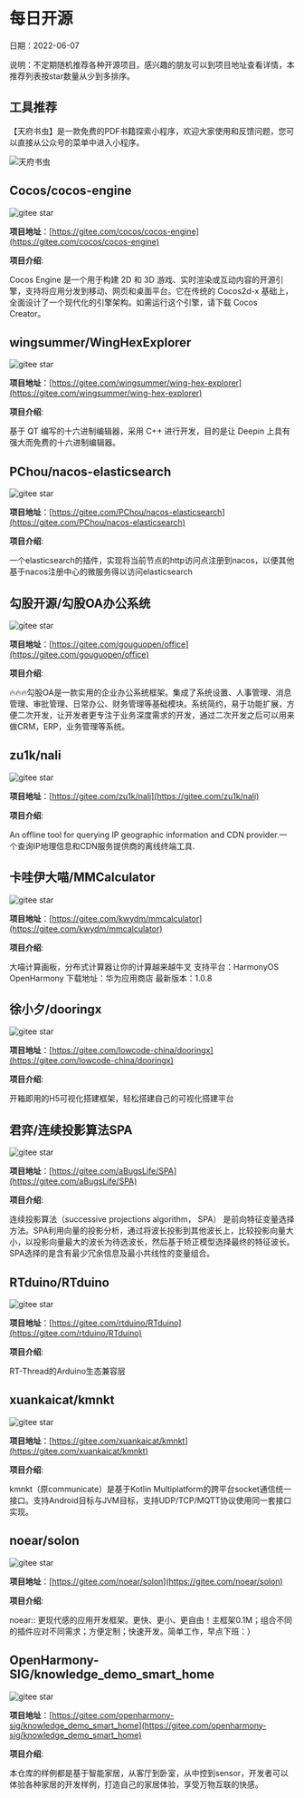 # 每日开源

日期：2022-06-07

说明：不定期随机推荐各种开源项目，感兴趣的朋友可以到项目地址查看详情，本推荐列表按star数量从少到多排序。




## 工具推荐 

【天府书虫】是一款免费的PDF书籍探索小程序，欢迎大家使用和反馈问题，您可以直接从公众号的菜单中进入小程序。

![天府书虫](https://docs.imjcker.com/_media/mini.jpg)

## Cocos/cocos-engine
<img src="https://gitee.com/cocos/cocos-engine/badge/star.svg?theme=white" alt="gitee star"> 

**项目地址**：[https://gitee.com/cocos/cocos-engine](https://gitee.com/cocos/cocos-engine)

**项目介绍**:  

 Cocos Engine 是一个用于构建 2D 和 3D 游戏、实时渲染或互动内容的开源引擎，支持将应用分发到移动、网页和桌面平台。它在传统的 Cocos2d-x 基础上，全面设计了一个现代化的引擎架构。如需运行这个引擎，请下载 Cocos Creator。 



## wingsummer/WingHexExplorer
<img src="https://gitee.com/wingsummer/wing-hex-explorer/badge/star.svg?theme=white" alt="gitee star"> 

**项目地址**：[https://gitee.com/wingsummer/wing-hex-explorer](https://gitee.com/wingsummer/wing-hex-explorer)

**项目介绍**:  

 基于 QT 编写的十六进制编辑器，采用 C++ 进行开发，目的是让 Deepin 上具有强大而免费的十六进制编辑器。 



## PChou/nacos-elasticsearch
<img src="https://gitee.com/PChou/nacos-elasticsearch/badge/star.svg?theme=white" alt="gitee star"> 

**项目地址**：[https://gitee.com/PChou/nacos-elasticsearch](https://gitee.com/PChou/nacos-elasticsearch)

**项目介绍**:  

 一个elasticsearch的插件，实现将当前节点的http访问点注册到nacos，以便其他基于nacos注册中心的微服务得以访问elasticsearch 



## 勾股开源/勾股OA办公系统
<img src="https://gitee.com/gouguopen/office/badge/star.svg?theme=white" alt="gitee star"> 

**项目地址**：[https://gitee.com/gouguopen/office](https://gitee.com/gouguopen/office)

**项目介绍**:  

 🔥🔥🔥勾股OA是一款实用的企业办公系统框架。集成了系统设置、人事管理、消息管理、审批管理、日常办公、财务管理等基础模块。系统简约，易于功能扩展，方便二次开发，让开发者更专注于业务深度需求的开发，通过二次开发之后可以用来做CRM，ERP，业务管理等系统。 



## zu1k/nali
<img src="https://gitee.com/zu1k/nali/badge/star.svg?theme=white" alt="gitee star"> 

**项目地址**：[https://gitee.com/zu1k/nali](https://gitee.com/zu1k/nali)

**项目介绍**:  

 An offline tool for querying IP geographic information and CDN provider.一个查询IP地理信息和CDN服务提供商的离线终端工具. 



## 卡哇伊大喵/MMCalculator
<img src="https://gitee.com/kwydm/mmcalculator/badge/star.svg?theme=white" alt="gitee star"> 

**项目地址**：[https://gitee.com/kwydm/mmcalculator](https://gitee.com/kwydm/mmcalculator)

**项目介绍**:  

 大喵计算画板，分布式计算器让你的计算越来越牛叉 支持平台：HarmonyOS OpenHarmony 下载地址：华为应用商店 最新版本：1.0.8 



## 徐小夕/dooringx
<img src="https://gitee.com/lowcode-china/dooringx/badge/star.svg?theme=white" alt="gitee star"> 

**项目地址**：[https://gitee.com/lowcode-china/dooringx](https://gitee.com/lowcode-china/dooringx)

**项目介绍**:  

 开箱即用的H5可视化搭建框架，轻松搭建自己的可视化搭建平台 



## 君弈/连续投影算法SPA
<img src="https://gitee.com/aBugsLife/SPA/badge/star.svg?theme=white" alt="gitee star"> 

**项目地址**：[https://gitee.com/aBugsLife/SPA](https://gitee.com/aBugsLife/SPA)

**项目介绍**:  

 连续投影算法（successive projections algorithm， SPA） 是前向特征变量选择方法。SPA利用向量的投影分析，通过将波长投影到其他波长上，比较投影向量大小，以投影向量最大的波长为待选波长，然后基于矫正模型选择最终的特征波长。SPA选择的是含有最少冗余信息及最小共线性的变量组合。 



## RTduino/RTduino
<img src="https://gitee.com/rtduino/RTduino/badge/star.svg?theme=white" alt="gitee star"> 

**项目地址**：[https://gitee.com/rtduino/RTduino](https://gitee.com/rtduino/RTduino)

**项目介绍**:  

 RT-Thread的Arduino生态兼容层 



## xuankaicat/kmnkt
<img src="https://gitee.com/xuankaicat/kmnkt/badge/star.svg?theme=white" alt="gitee star"> 

**项目地址**：[https://gitee.com/xuankaicat/kmnkt](https://gitee.com/xuankaicat/kmnkt)

**项目介绍**:  

 kmnkt（原communicate）是基于Kotlin Multiplatform的跨平台socket通信统一接口。支持Android目标与JVM目标，支持UDP/TCP/MQTT协议使用同一套接口实现。 



## noear/solon
<img src="https://gitee.com/noear/solon/badge/star.svg?theme=white" alt="gitee star"> 

**项目地址**：[https://gitee.com/noear/solon](https://gitee.com/noear/solon)

**项目介绍**:  

 noear:: 更现代感的应用开发框架。更快、更小、更自由！主框架0.1M；组合不同的插件应对不同需求；方便定制；快速开发。简单工作，早点下班：） 



## OpenHarmony-SIG/knowledge_demo_smart_home
<img src="https://gitee.com/openharmony-sig/knowledge_demo_smart_home/badge/star.svg?theme=white" alt="gitee star"> 

**项目地址**：[https://gitee.com/openharmony-sig/knowledge_demo_smart_home](https://gitee.com/openharmony-sig/knowledge_demo_smart_home)

**项目介绍**:  

 本仓库的样例都是基于智能家居，从客厅到卧室，从中控到sensor，开发者可以体验各种家居的开发样例，打造自己的家居体验，享受万物互联的快感。 

